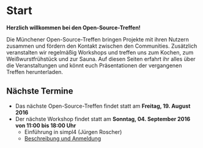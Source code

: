 # Start

**Herzlich willkommen bei den Open-Source-Treffen!**

Die Münchener Open-Source-Treffen bringen Projekte mit ihren Nutzern zusammen und fördern den Kontakt zwischen den Communities. Zusätzlich veranstalten wir regelmäßig Workshops und treffen uns zum Kochen, zum Weißwurstfrühstück und zur Sauna. Auf diesen Seiten erfahrt ihr alles über die Veranstaltungen und könnt euch Präsentationen der vergangenen Treffen herunterladen.

## Nächste Termine

*   Das nächste Open-Source-Treffen findet statt am **Freitag, 19. August 2016**
*   Der nächste Workshop findet statt am **Sonntag, 04. September 2016 von 11:00 bis 18:00 Uhr**
    * Einführung in simpl4 (Jürgen Roscher)
    * [Beschreibung und Anmeldung](https://opensourcetreffen.de/workshops/)


